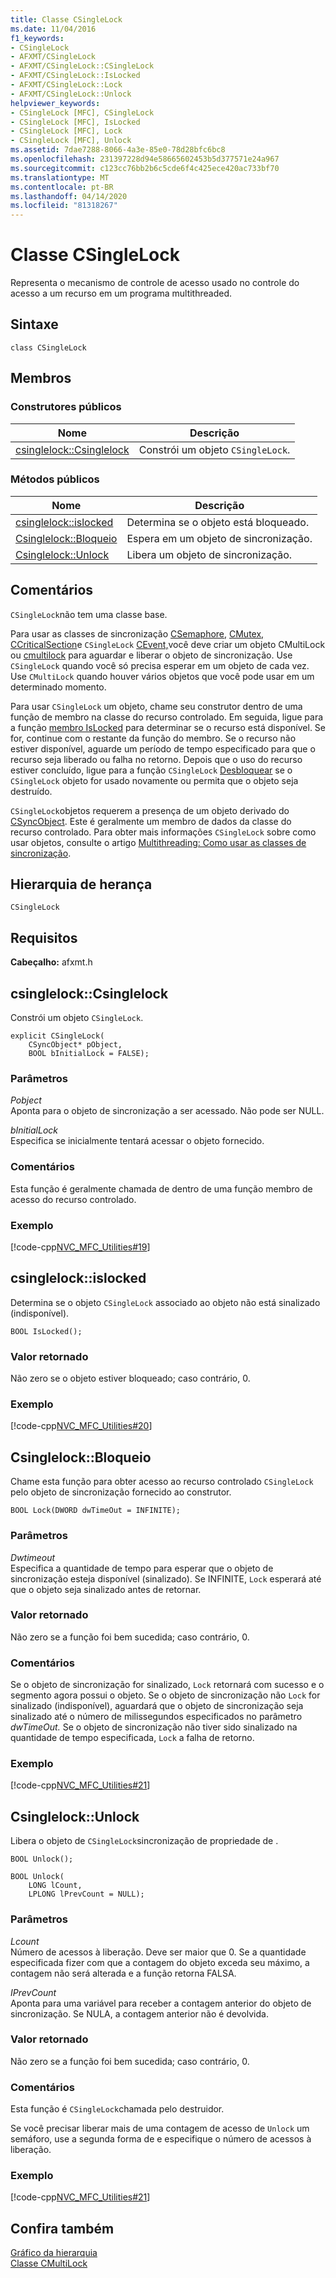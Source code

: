 ```yaml
---
title: Classe CSingleLock
ms.date: 11/04/2016
f1_keywords:
- CSingleLock
- AFXMT/CSingleLock
- AFXMT/CSingleLock::CSingleLock
- AFXMT/CSingleLock::IsLocked
- AFXMT/CSingleLock::Lock
- AFXMT/CSingleLock::Unlock
helpviewer_keywords:
- CSingleLock [MFC], CSingleLock
- CSingleLock [MFC], IsLocked
- CSingleLock [MFC], Lock
- CSingleLock [MFC], Unlock
ms.assetid: 7dae7288-8066-4a3e-85e0-78d28bfc6bc8
ms.openlocfilehash: 231397228d94e58665602453b5d377571e24a967
ms.sourcegitcommit: c123cc76bb2b6c5cde6f4c425ece420ac733bf70
ms.translationtype: MT
ms.contentlocale: pt-BR
ms.lasthandoff: 04/14/2020
ms.locfileid: "81318267"
---
```

# <a name="csinglelock-class"></a>Classe CSingleLock

Representa o mecanismo de controle de acesso usado no controle do acesso a um recurso em um programa multithreaded.

## <a name="syntax"></a>Sintaxe

```
class CSingleLock
```

## <a name="members"></a>Membros

### <a name="public-constructors"></a>Construtores públicos

|Nome|Descrição|
|----------|-----------------|
|[csinglelock::Csinglelock](#csinglelock)|Constrói um objeto `CSingleLock`.|

### <a name="public-methods"></a>Métodos públicos

|Nome|Descrição|
|----------|-----------------|
|[csinglelock::islocked](#islocked)|Determina se o objeto está bloqueado.|
|[Csinglelock::Bloqueio](#lock)|Espera em um objeto de sincronização.|
|[Csinglelock::Unlock](#unlock)|Libera um objeto de sincronização.|

## <a name="remarks"></a>Comentários

`CSingleLock`não tem uma classe base.

Para usar as classes de sincronização [CSemaphore,](../../mfc/reference/csemaphore-class.md) [CMutex,](../../mfc/reference/cmutex-class.md) [CCriticalSection](../../mfc/reference/ccriticalsection-class.md)e `CSingleLock` [CEvent,](../../mfc/reference/cevent-class.md)você deve criar um objeto CMultiLock ou [cmultilock](../../mfc/reference/cmultilock-class.md) para aguardar e liberar o objeto de sincronização. Use `CSingleLock` quando você só precisa esperar em um objeto de cada vez. Use `CMultiLock` quando houver vários objetos que você pode usar em um determinado momento.

Para usar `CSingleLock` um objeto, chame seu construtor dentro de uma função de membro na classe do recurso controlado. Em seguida, ligue para a função [membro IsLocked](#islocked) para determinar se o recurso está disponível. Se for, continue com o restante da função do membro. Se o recurso não estiver disponível, aguarde um período de tempo especificado para que o recurso seja liberado ou falha no retorno. Depois que o uso do recurso estiver concluído, ligue para a função `CSingleLock` [Desbloquear](#unlock) se o `CSingleLock` objeto for usado novamente ou permita que o objeto seja destruído.

`CSingleLock`objetos requerem a presença de um objeto derivado do [CSyncObject](../../mfc/reference/csyncobject-class.md). Este é geralmente um membro de dados da classe do recurso controlado. Para obter mais informações `CSingleLock` sobre como usar objetos, consulte o artigo [Multithreading: Como usar as classes de sincronização](../../parallel/multithreading-how-to-use-the-synchronization-classes.md).

## <a name="inheritance-hierarchy"></a>Hierarquia de herança

`CSingleLock`

## <a name="requirements"></a>Requisitos

**Cabeçalho:** afxmt.h

## <a name="csinglelockcsinglelock"></a><a name="csinglelock"></a>csinglelock::Csinglelock

Constrói um objeto `CSingleLock`.

```
explicit CSingleLock(
    CSyncObject* pObject,
    BOOL bInitialLock = FALSE);
```

### <a name="parameters"></a>Parâmetros

*Pobject*<br/>
Aponta para o objeto de sincronização a ser acessado. Não pode ser NULL.

*bInitialLock*<br/>
Especifica se inicialmente tentará acessar o objeto fornecido.

### <a name="remarks"></a>Comentários

Esta função é geralmente chamada de dentro de uma função membro de acesso do recurso controlado.

### <a name="example"></a>Exemplo

[!code-cpp[NVC_MFC_Utilities#19](../../mfc/codesnippet/cpp/csinglelock-class_1.h)]

## <a name="csinglelockislocked"></a><a name="islocked"></a>csinglelock::islocked

Determina se o objeto `CSingleLock` associado ao objeto não está sinalizado (indisponível).

```
BOOL IsLocked();
```

### <a name="return-value"></a>Valor retornado

Não zero se o objeto estiver bloqueado; caso contrário, 0.

### <a name="example"></a>Exemplo

[!code-cpp[NVC_MFC_Utilities#20](../../mfc/codesnippet/cpp/csinglelock-class_2.h)]

## <a name="csinglelocklock"></a><a name="lock"></a>Csinglelock::Bloqueio

Chame esta função para obter acesso ao recurso controlado `CSingleLock` pelo objeto de sincronização fornecido ao construtor.

```
BOOL Lock(DWORD dwTimeOut = INFINITE);
```

### <a name="parameters"></a>Parâmetros

*Dwtimeout*<br/>
Especifica a quantidade de tempo para esperar que o objeto de sincronização esteja disponível (sinalizado). Se INFINITE, `Lock` esperará até que o objeto seja sinalizado antes de retornar.

### <a name="return-value"></a>Valor retornado

Não zero se a função foi bem sucedida; caso contrário, 0.

### <a name="remarks"></a>Comentários

Se o objeto de sincronização for sinalizado, `Lock` retornará com sucesso e o segmento agora possui o objeto. Se o objeto de sincronização não `Lock` for sinalizado (indisponível), aguardará que o objeto de sincronização seja sinalizado até o número de milissegundos especificados no parâmetro *dwTimeOut.* Se o objeto de sincronização não tiver sido sinalizado na quantidade de tempo especificada, `Lock` a falha de retorno.

### <a name="example"></a>Exemplo

[!code-cpp[NVC_MFC_Utilities#21](../../mfc/codesnippet/cpp/csinglelock-class_3.h)]

## <a name="csinglelockunlock"></a><a name="unlock"></a>Csinglelock::Unlock

Libera o objeto de `CSingleLock`sincronização de propriedade de .

```
BOOL Unlock();

BOOL Unlock(
    LONG lCount,
    LPLONG lPrevCount = NULL);
```

### <a name="parameters"></a>Parâmetros

*Lcount*<br/>
Número de acessos à liberação. Deve ser maior que 0. Se a quantidade especificada fizer com que a contagem do objeto exceda seu máximo, a contagem não será alterada e a função retorna FALSA.

*IPrevCount*<br/>
Aponta para uma variável para receber a contagem anterior do objeto de sincronização. Se NULA, a contagem anterior não é devolvida.

### <a name="return-value"></a>Valor retornado

Não zero se a função foi bem sucedida; caso contrário, 0.

### <a name="remarks"></a>Comentários

Esta função é `CSingleLock`chamada pelo destruidor.

Se você precisar liberar mais de uma contagem de acesso de `Unlock` um semáforo, use a segunda forma de e especifique o número de acessos à liberação.

### <a name="example"></a>Exemplo

[!code-cpp[NVC_MFC_Utilities#21](../../mfc/codesnippet/cpp/csinglelock-class_3.h)]

## <a name="see-also"></a>Confira também

[Gráfico da hierarquia](../../mfc/hierarchy-chart.md)<br/>
[Classe CMultiLock](../../mfc/reference/cmultilock-class.md)
